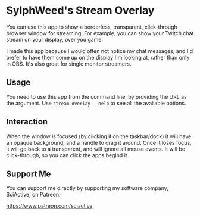 # SylphWeed's Stream Overlay

You can use this app to show a borderless, transparent, click-through browser window for streaming. For example, you can show your Twitch chat stream on your display, over you game.

I made this app because I would often not notice my chat messages, and I'd prefer to have them come up on the display I'm looking at, rather than only in OBS. It's also great for single monitor streamers.

## Usage

You need to use this app from the command line, by providing the URL as the argument. Use `stream-overlay --help` to see all the available options.

## Interaction

When the window is focused (by clicking it on the taskbar/dock) it will have an opaque background, and a handle to drag it around. Once it loses focus, it will go back to a transparent, and will ignore all mouse events. It will be click-through, so you can click the apps begind it.

## Support Me

You can support me directly by supporting my software company, SciActive, on Patreon:

https://www.patreon.com/sciactive
